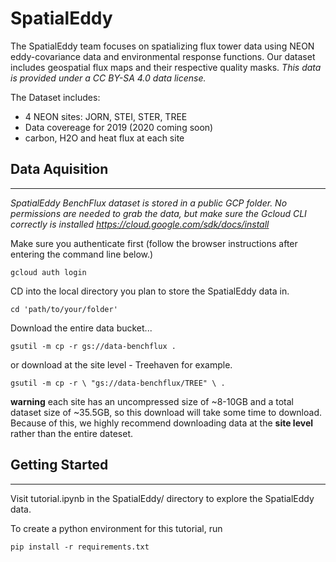 # SpatialEddy
 The SpatialEddy team focuses on spatializing flux tower data using NEON eddy-covariance data and environmental response functions. Our dataset includes geospatial flux maps and their respective quality masks. *This data is provided under a CC BY-SA 4.0 data license.*

 The Dataset includes:
 - 4 NEON sites: JORN, STEI, STER, TREE
 - Data covereage for 2019 (2020 coming soon)
 - carbon, H2O and heat flux at each site 


 ## Data Aquisition
 ---
 *SpatialEddy BenchFlux dataset is stored in a public GCP folder. No permissions are needed to grab the data, but make sure the Gcloud CLI correctly is installed https://cloud.google.com/sdk/docs/install*

 Make sure you authenticate first (follow the browser instructions after entering the command line below.)

`gcloud auth login`

CD into the local directory you plan to store the SpatialEddy data in.

`cd 'path/to/your/folder'`

Download the entire data bucket...

`gsutil -m cp -r gs://data-benchflux .`

or download at the site level - Treehaven for example.


`gsutil -m cp -r \
  "gs://data-benchflux/TREE" \
  .`

**warning** each site has an uncompressed size of ~8-10GB and a total dataset size of ~35.5GB, so this download will take some time to download.
Because of this, we highly recommend downloading data at the **site level** rather than the entire dateset.
## Getting Started
---
Visit tutorial.ipynb in the SpatialEddy/ directory to explore the SpatialEddy data.

To create a python environment for this tutorial, run

`pip install -r requirements.txt`

